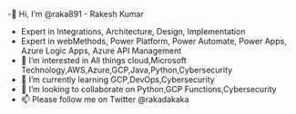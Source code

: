  -👋 Hi,  I’m @raka891 - Rakesh Kumar
- Expert in Integrations, Architecture, Design, Implementation
- Expert in webMethods, Power Platform, Power Automate, Power Apps, Azure Logic Apps, Azure API Management
- 👀 I’m interested in All things cloud,Microsoft Technology,AWS,Azure,GCP,Java,Python,Cybersecurity
- 🌱 I’m currently learning GCP,DevOps,Cybersecurity
- 💞️ I’m looking to collaborate on Python,GCP Functions,Cybersecurity
- 📫 Please follow me on Twitter @rakadakaka

<!---
raka891/raka891 is a ✨ special ✨ repository because its `README.md` (this file) appears on your GitHub profile.
You can click the Preview link to take a look at your changes.
--->
